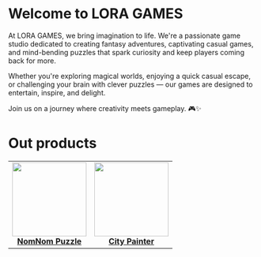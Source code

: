 # Welcome to LORA GAMES

At LORA GAMES, we bring imagination to life. We're a passionate game studio dedicated to creating fantasy adventures, captivating casual games, and mind-bending puzzles that spark curiosity and keep players coming back for more.

Whether you're exploring magical worlds, enjoying a quick casual escape, or challenging your brain with clever puzzles — our games are designed to entertain, inspire, and delight.

Join us on a journey where creativity meets gameplay. 🎮✨

# Out products
<table border="0">
  <tr>
    <td align="center" border="0">
      <a href="https://play.google.com/store/apps/details?id=com.lora.puzzle.nomnom" style="display: inline-block; transition: transform 0.3s;" onmouseover="this.style.transform='scale(1.05)'" onmouseout="this.style.transform='scale(1)'"
        >
        <img src="https://github.com/user-attachments/assets/33daeeca-d56c-4908-a020-7d245931bedf" width="150" height="150"><br/>
        <strong>NomNom Puzzle</strong>
      </a>
    </td>

  <td align="center" border="0">
    <a href="https://loragames.github.io/City-Painer/" style="display: inline-block; transition: transform 0.3s;" onmouseover="this.style.transform='scale(1.05)'" onmouseout="this.style.transform='scale(1)'">
      <img src="https://github.com/user-attachments/assets/920a0367-fb39-49a9-83ff-8b4ab3c17870" width="150" height="150"><br/>
      <strong>City Painter</strong>
    </a>
  </td>
  </tr>
</table>
